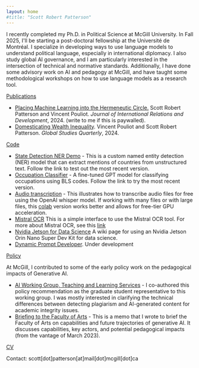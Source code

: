 ```yaml
---
layout: home
#title: "Scott Robert Patterson"
---
```

I recently completed my Ph.D. in Political Science at McGill University. In Fall 2025, I'll be starting a post-doctoral fellowship at the Université de Montréal. I specialize in developing ways to use language models to understand political language, especially in international diplomacy. I also study global AI governance, and I am particularly interested in the intersection of technical and normative standards. Additionally, I have done some advisory work on AI and pedagogy at McGill, and have taught some methodological workshops on how to use language models as a research tool. 

[Publications](publications)
  - [Placing Machine Learning into the Hermeneutic Circle.](https://link.springer.com/article/10.1057/s41268-024-00335-4) Scott Robert Patterson and Vincent Pouliot. *Journal of International Relations and Development*, 2024. (write to me if this is paywalled).
  - [Domesticating Wealth Inequality](https://doi.org/10.1093/isagsq/ksae023). Vincent Pouliot and Scott Robert Patterson. *Global Studies Quarterly*, 2024.

[Code](Code)
  - [State Detection NER Demo](https://patterson-s-state-detector-ner-app-vz4hx4.streamlit.app/) - This is a custom named entity detection (NER) model that can extract mentions of countries from unstructured text. Follow the link to test out the most recent version. 
  - [Occupation Classifier](https://occupationclassifierfinetunegit-tgydnpdgrq3ddjrf5e8plp.streamlit.app/) - A fine-tuned GPT model for classifying occupations using BLS codes. Follow the link to try the most recent version. 
  - [Audio transcription](https://whispertranscriber-ypxjgklxlqn6zbmz6e9w8h.streamlit.app/) - This illustrates how to transcribe audio files for free using the OpenAI whisper model. If working with many files or with large files, this [colab](https://colab.research.google.com/drive/10qucU8nBED9LA-aIZ8ViK7yR_4btqEnL?usp=sharing) version works better and allows for free-tier GPU acceleration.
  - [Mistral OCR](https://mistral-ocr-gui.streamlit.app/) This is a simple interface to use the Mistral OCR tool. For more about Mistral OCR, see this [link](https://mistral.ai/fr/news/mistral-ocr)
  - [Nvidia Jetson for Data Science](jetson-remote-guide.md) A wiki page for using an Nvidia Jetson Orin Nano Super Dev Kit for data science. 
  - [Dynamic Prompt Developer](https://searchagent-patterson.streamlit.app/). Under development

[Policy](Policy)

At McGill, I contributed to some of the early policy work on the pedagogical impacts of Generative AI.

- [AI Working Group, Teaching and Learning Services](https://www.mcgill.ca/stl/files/stl/stl_recommendations_2.pdf) - I co-authored this policy recommendation as the graduate student representative to this working group. I was mostly interested in clarifying the technical differences between detecting plagiarism and AI-generated content for academic integrity issues.
- [Briefing to the Faculty of Arts](https://docs.google.com/document/d/1MYb3u-87lDRLgY9kQRfMxMLJLiq-pLSR/edit?usp=drive_link&ouid=117443471251182349467&rtpof=true&sd=true) - This is a memo that I wrote to brief the Faculty of Arts on capabilities and future trajectories of generative AI. It discusses capabilities, key actors, and potential pedagogical impacts (from the vantage of March 2023).

[CV](CV)

Contact: scott[dot]patterson[at]mail[dot]mcgill[dot]ca
